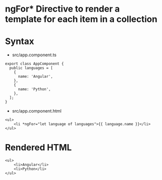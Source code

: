 # ngFor\* Directive to render a template for each item in a collection

# Syntax

- src/app.component.ts

```
export class AppComponent {
  public languages = [
    {
      name: 'Angular',
    },
    {
      name: 'Python',
    },
  ];
}
```

- src/app.component.html

```
<ul>
    <li *ngFor="let language of languages">{{ language.name }}</li>
</ul>
```

# Rendered HTML

```
<ul>
    <li>Angular</li>
    <li>Python</li>
</ul>
```
